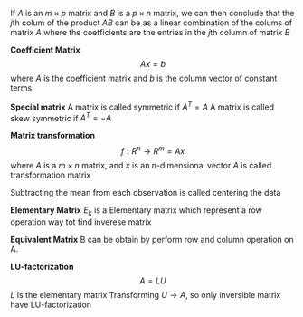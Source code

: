 If $A$ is an $m\times p$ matrix and $B$ is a $p \times n$ matrix, we can then conclude that the $j$th colum of the product $AB$ can be as a linear combination of the colums of matrix $A$ where the coefficients are the entries in the $j$th column of matrix $B$

**Coefficient Matrix** 
$$Ax=b$$
where $A$ is the coefficient matrix and $b$ is the column vector of constant terms 

**Special matrix**
A matrix is called symmetric if $A^T=A$ 
A matrix is called skew symmetric if $A^T=-A$ 

**Matrix transformation**
$$f:R^n\rightarrow R^m = Ax$$
where $A$ is a $m\times n$ matrix, and $x$ is an n-dimensional vector $A$ is called transformation matrix 

Subtracting the mean from each observation is called centering the data

**Elementary Matrix**
$E_k$ is a Elementary matrix which represent a row operation 
way tot find inverese matrix 

**Equivalent Matrix**
B can be obtain by perform row and column operation on A.

**LU-factorization**
$$A = LU$$
$L$ is  the elementary matrix
Transforming $U\rightarrow A$, so only inversible matrix have LU-factorization
